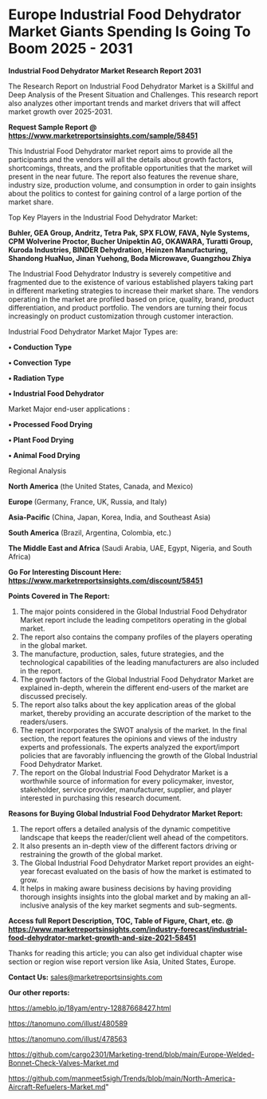 # Europe Industrial Food Dehydrator Market Giants Spending Is Going To Boom 2025 - 2031

<strong>Industrial Food Dehydrator Market Research Report 2031</strong>

The Research Report on Industrial Food Dehydrator Market is a Skillful and Deep Analysis of the Present Situation and Challenges. This research report also analyzes other important trends and market drivers that will affect market growth over 2025-2031.

<strong>Request Sample Report @ <a href=https://www.marketreportsinsights.com/sample/58451>https://www.marketreportsinsights.com/sample/58451</a></strong>

This Industrial Food Dehydrator market report aims to provide all the participants and the vendors will all the details about growth factors, shortcomings, threats, and the profitable opportunities that the market will present in the near future. The report also features the revenue share, industry size, production volume, and consumption in order to gain insights about the politics to contest for gaining control of a large portion of the market share.

Top Key Players in the Industrial Food Dehydrator Market:

<strong>Buhler, GEA Group, Andritz, Tetra Pak, SPX FLOW, FAVA, Nyle Systems, CPM Wolverine Proctor, Bucher Unipektin AG, OKAWARA, Turatti Group, Kuroda Industries, BINDER Dehydration, Heinzen Manufacturing, Shandong HuaNuo, Jinan Yuehong, Boda Microwave, Guangzhou Zhiya</strong>

The Industrial Food Dehydrator Industry is severely competitive and fragmented due to the existence of various established players taking part in different marketing strategies to increase their market share. The vendors operating in the market are profiled based on price, quality, brand, product differentiation, and product portfolio. The vendors are turning their focus increasingly on product customization through customer interaction.

Industrial Food Dehydrator Market Major Types are:

<strong>• Conduction Type

• Convection Type

• Radiation Type

• Industrial Food Dehydrator</strong>

Market Major end-user applications :

<strong>• Processed Food Drying

• Plant Food Drying

• Animal Food Drying</strong>

Regional Analysis

</u><strong><b>North America</b></strong> (the United States, Canada, and Mexico)

<strong><b>Europe </b></strong>(Germany, France, UK, Russia, and Italy)

<strong><b>Asia-Pacific</b></strong> (China, Japan, Korea, India, and Southeast Asia)

<strong><b>South America</b></strong> (Brazil, Argentina, Colombia, etc.)

<strong><b>The Middle East and Africa</b></strong> (Saudi Arabia, UAE, Egypt, Nigeria, and South Africa)

<strong>Go For Interesting Discount Here: <a href=https://www.marketreportsinsights.com/discount/58451>https://www.marketreportsinsights.com/discount/58451</a></strong>

<strong>Points Covered in The Report:</strong>
<ol>
  <li>The major points considered in the Global Industrial Food Dehydrator Market report include the leading competitors operating in the global market.</li>
  <li>The report also contains the company profiles of the players operating in the global market.</li>
  <li>The manufacture, production, sales, future strategies, and the technological capabilities of the leading manufacturers are also included in the report.</li>
  <li>The growth factors of the Global Industrial Food Dehydrator Market are explained in-depth, wherein the different end-users of the market are discussed precisely.</li>
  <li>The report also talks about the key application areas of the global market, thereby providing an accurate description of the market to the readers/users.</li>
  <li>The report incorporates the SWOT analysis of the market. In the final section, the report features the opinions and views of the industry experts and professionals. The experts analyzed the export/import policies that are favorably influencing the growth of the Global Industrial Food Dehydrator Market.</li>
  <li>The report on the Global Industrial Food Dehydrator Market is a worthwhile source of information for every policymaker, investor, stakeholder, service provider, manufacturer, supplier, and player interested in purchasing this research document.</li>
</ol>
<strong>Reasons for Buying Global Industrial Food Dehydrator Market Report:</strong>

<ol>
  <li>The report offers a detailed analysis of the dynamic competitive landscape that keeps the reader/client well ahead of the competitors.</li>
  <li>It also presents an in-depth view of the different factors driving or restraining the growth of the global market.</li>
  <li>The Global Industrial Food Dehydrator Market report provides an eight-year forecast evaluated on the basis of how the market is estimated to grow.</li>
  <li>It helps in making aware business decisions by having providing thorough insights insights into the global market and by making an all-inclusive analysis of the key market segments and sub-segments.</li>
</ol>
<strong>Access full Report Description, TOC, Table of Figure, Chart, etc. @ <a href=https://www.marketreportsinsights.com/industry-forecast/industrial-food-dehydrator-market-growth-and-size-2021-58451>https://www.marketreportsinsights.com/industry-forecast/industrial-food-dehydrator-market-growth-and-size-2021-58451</a></strong>


Thanks for reading this article; you can also get individual chapter wise section or region wise report version like Asia, United States, Europe.

<strong>Contact Us:</strong>
sales@marketreportsinsights.com

<strong>Our other reports:</strong>

<a href=https://ameblo.jp/18yam/entry-12887668427.html>https://ameblo.jp/18yam/entry-12887668427.html</a>

<a href=https://tanomuno.com/illust/480589>https://tanomuno.com/illust/480589</a>

<a href=https://tanomuno.com/illust/478563>https://tanomuno.com/illust/478563</a>

<a href=https://github.com/cargo2301/Marketing-trend/blob/main/Europe-Welded-Bonnet-Check-Valves-Market.md>https://github.com/cargo2301/Marketing-trend/blob/main/Europe-Welded-Bonnet-Check-Valves-Market.md</a>

<a href=https://github.com/manmeet5sigh/Trends/blob/main/North-America-Aircraft-Refuelers-Market.md>https://github.com/manmeet5sigh/Trends/blob/main/North-America-Aircraft-Refuelers-Market.md</a>"
